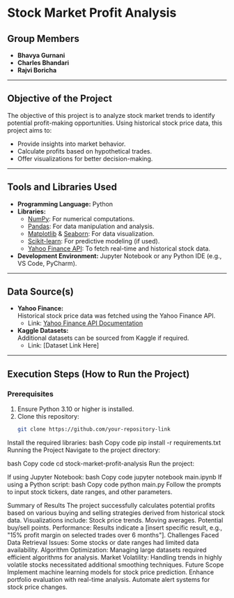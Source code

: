 # Stock Market Profit Analysis

## Group Members
- **Bhavya Gurnani**  
- **Charles Bhandari**  
- **Rajvi Boricha**

---

## Objective of the Project
The objective of this project is to analyze stock market trends to identify potential profit-making opportunities. Using historical stock price data, this project aims to:  
- Provide insights into market behavior.  
- Calculate profits based on hypothetical trades.  
- Offer visualizations for better decision-making.

---

## Tools and Libraries Used
- **Programming Language:** Python  
- **Libraries:**
  - [NumPy](https://numpy.org): For numerical computations.  
  - [Pandas](https://pandas.pydata.org): For data manipulation and analysis.  
  - [Matplotlib](https://matplotlib.org) & [Seaborn](https://seaborn.pydata.org): For data visualization.  
  - [Scikit-learn](https://scikit-learn.org): For predictive modeling (if used).  
  - [Yahoo Finance API](https://finance.yahoo.com): To fetch real-time and historical stock data.  
- **Development Environment:** Jupyter Notebook or any Python IDE (e.g., VS Code, PyCharm).  

---

## Data Source(s)
- **Yahoo Finance:**  
  Historical stock price data was fetched using the Yahoo Finance API.  
  - Link: [Yahoo Finance API Documentation](https://finance.yahoo.com)  
- **Kaggle Datasets:**  
  Additional datasets can be sourced from Kaggle if required.  
  - Link: [Dataset Link Here]  

---

## Execution Steps (How to Run the Project)

### Prerequisites
1. Ensure Python 3.10 or higher is installed.  
2. Clone this repository:  
   ```bash
   git clone https://github.com/your-repository-link
Install the required libraries:
bash
Copy code
pip install -r requirements.txt
Running the Project
Navigate to the project directory:

bash
Copy code
cd stock-market-profit-analysis
Run the project:

If using Jupyter Notebook:
bash
Copy code
jupyter notebook main.ipynb
If using a Python script:
bash
Copy code
python main.py
Follow the prompts to input stock tickers, date ranges, and other parameters.

Summary of Results
The project successfully calculates potential profits based on various buying and selling strategies derived from historical stock data.
Visualizations include:
Stock price trends.
Moving averages.
Potential buy/sell points.
Performance:
Results indicate a [insert specific result, e.g., "15% profit margin on selected trades over 6 months"].
Challenges Faced
Data Retrieval Issues: Some stocks or date ranges had limited data availability.
Algorithm Optimization: Managing large datasets required efficient algorithms for analysis.
Market Volatility: Handling trends in highly volatile stocks necessitated additional smoothing techniques.
Future Scope
Implement machine learning models for stock price prediction.
Enhance portfolio evaluation with real-time analysis.
Automate alert systems for stock price changes.
